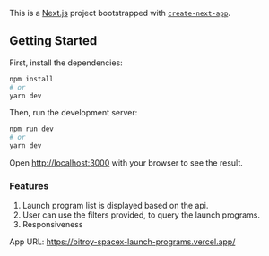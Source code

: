 This is a [Next.js](https://nextjs.org/) project bootstrapped with [`create-next-app`](https://github.com/vercel/next.js/tree/canary/packages/create-next-app).

## Getting Started
First, install the dependencies:
```bash
npm install
# or
yarn dev
```

Then, run the development server:

```bash
npm run dev
# or
yarn dev
```

Open [http://localhost:3000](http://localhost:3000) with your browser to see the result.

### Features
1. Launch program list is displayed based on the api.
2. User can use the filters provided, to query the launch programs.
3. Responsiveness

App URL: https://bitroy-spacex-launch-programs.vercel.app/
